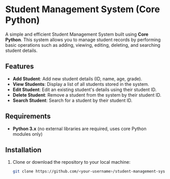 # Student Management System (Core Python)

A simple and efficient Student Management System built using **Core Python**. This system allows you to manage student records by performing basic operations such as adding, viewing, editing, deleting, and searching student details.

## Features

- **Add Student**: Add new student details (ID, name, age, grade).
- **View Students**: Display a list of all students stored in the system.
- **Edit Student**: Edit an existing student's details using their student ID.
- **Delete Student**: Remove a student from the system by their student ID.
- **Search Student**: Search for a student by their student ID.

## Requirements

- **Python 3.x** (no external libraries are required, uses core Python modules only)

## Installation

1. Clone or download the repository to your local machine:
   ```bash
   git clone https://github.com/<your-username>/student-management-system.git
